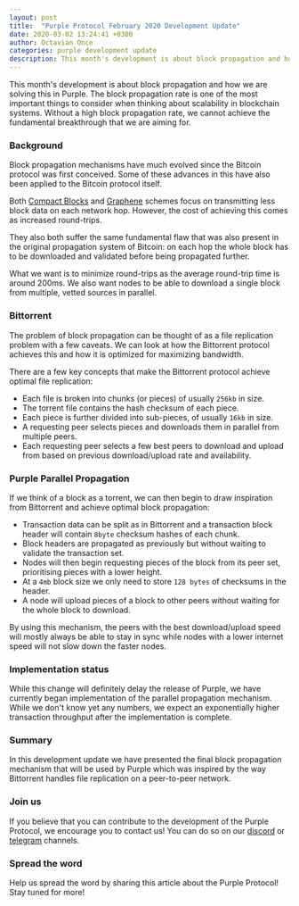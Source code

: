 ```yaml
---
layout: post
title:  "Purple Protocol February 2020 Development Update"
date: 2020-03-02 13:24:41 +0300
author: Octavian Once
categories: purple development update
description: This month's development is about block propagation and how we are solving this in Purple...
--- 
```


This month's development is about block propagation and how we are solving this in Purple. The block propagation rate is one of the most important things to consider when thinking about scalability in blockchain systems. Without a high block propagation rate, we cannot achieve the fundamental breakthrough that we are aiming for. 

### Background
Block propagation mechanisms have much evolved since the Bitcoin protocol was first conceived. Some of these advances in this have also been applied to the Bitcoin protocol itself. 

Both [Compact Blocks](https://bitcoincore.org/en/2016/06/07/compact-blocks-faq/) and [Graphene](https://people.cs.umass.edu/~gbiss/graphene.pdf) schemes focus on transmitting less block data on each network hop. However, the cost of achieving this comes as increased round-trips. 

They also both suffer the same fundamental flaw that was also present in the original propagation system of Bitcoin: on each hop the whole block has to be downloaded and validated before being propagated further.

What we want is to minimize round-trips as the average round-trip time is around 200ms. We also want nodes to be able to download a single block from multiple, vetted sources in parallel.

### Bittorrent
The problem of block propagation can be thought of as a file replication problem with a few caveats. We can look at how the Bittorrent protocol achieves this and how it is optimized for maximizing bandwidth.

There are a few key concepts that make the Bittorrent protocol achieve optimal file replication:
* Each file is broken into chunks (or pieces) of usually `256kb` in size.
* The torrent file contains the hash checksum of each piece.
* Each piece is further divided into sub-pieces, of usually `16kb` in size.
* A requesting peer selects pieces and downloads them in parallel from multiple peers.
* Each requesting peer selects a few best peers to download and upload from based on previous download/upload rate and availability.

### Purple Parallel Propagation
If we think of a block as a torrent, we can then begin to draw inspiration from Bittorrent and achieve optimal block propagation:
* Transaction data can be split as in Bittorrent and a transaction block header will contain `8byte` checksum hashes of each chunk.
* Block headers are propagated as previously but without waiting to validate the transaction set.
* Nodes will then begin requesting pieces of the block from its peer set, prioritising pieces with a lower height.
* At a `4mb` block size we only need to store `128 bytes` of checksums in the header.
* A node will upload pieces of a block to other peers without waiting for the whole block to download.

By using this mechanism, the peers with the best download/upload speed will mostly always be able to stay in sync while nodes with a lower internet speed will not slow down the faster nodes.

### Implementation status
While this change will definitely delay the release of Purple, we have currently began implementation of the parallel propagation mechanism. While we don't know yet any numbers, we expect an exponentially higher transaction throughput after the implementation is complete.

### Summary
In this development update we have presented the final block propagation mechanism that will be used by Purple which was inspired by the way Bittorrent handles file replication on a peer-to-peer network.  

### Join us
If you believe that you can contribute to the development of the Purple Protocol, we encourage you to contact us! You can do so on our [discord](https://discord.gg/5ZVZnKd) or [telegram](https://t.me/purple_protocol) channels. 

### Spread the word
Help us spread the word by sharing this article about the Purple Protocol! Stay tuned for more!
